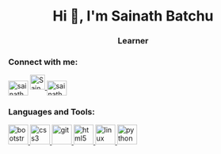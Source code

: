 <h1 align="center">Hi 👋, I'm Sainath Batchu</h1>
<h3 align="center">Learner</h3>

<h3 align="left">Connect with me:</h3>
<p align="left">
<a href="https://linkedin.com/in/sainathbatchu" target="blank"><img align="center" src="https://cdn.jsdelivr.net/npm/simple-icons@3.0.1/icons/linkedin.svg" alt="sainathbatchu" height="30" width="40" /></a>

<a href="https://dev.to/sainathbatchu">
  <img src="https://d2fltix0v2e0sb.cloudfront.net/dev-badge.svg" alt="Sainath's DEV Profile" height="30" width="30">
</a>
<a href="https://www.hackerrank.com/sainathbatchu" target="blank"><img align="center" src="https://cdn.jsdelivr.net/npm/simple-icons@3.0.1/icons/hackerrank.svg" alt="sainathbatchu" height="30" width="40" /></a>
 
</p>

<h3 align="left">Languages and Tools:</h3>
<p align="left"> <a href="https://getbootstrap.com" target="_blank"> <img src="https://devicons.github.io/devicon/devicon.git/icons/bootstrap/bootstrap-plain.svg" alt="bootstrap" width="40" height="40"/> </a> <a href="https://www.w3schools.com/css/" target="_blank"> <img src="https://devicons.github.io/devicon/devicon.git/icons/css3/css3-original-wordmark.svg" alt="css3" width="40" height="40"/> </a> <a href="https://git-scm.com/" target="_blank"> <img src="https://www.vectorlogo.zone/logos/git-scm/git-scm-icon.svg" alt="git" width="40" height="40"/> </a> <a href="https://www.w3.org/html/" target="_blank"> <img src="https://devicons.github.io/devicon/devicon.git/icons/html5/html5-original-wordmark.svg" alt="html5" width="40" height="40"/> </a> <a href="https://www.linux.org/" target="_blank"> <img src="https://devicons.github.io/devicon/devicon.git/icons/linux/linux-original.svg" alt="linux" width="40" height="40"/> </a> <a href="https://www.python.org" target="_blank"> <img src="https://devicons.github.io/devicon/devicon.git/icons/python/python-original.svg" alt="python" width="40" height="40"/> </a> </p>
